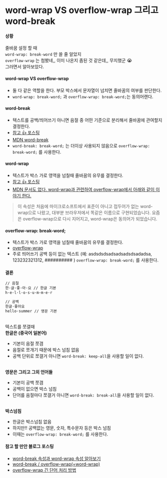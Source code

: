 # word-wrap VS overflow-wrap 그리고 word-break

#### 상황

줄바꿈 설정 할 때\
`word-wrap: break-word` 만 쓸 줄 알았지\
`overflow-wrap` 는 첨봤네,, 이미 나온지 좀된 것 같은데,, 무지했군 😭\
그러면서 알아보았다.

&#x20;

#### word-wrap VS overflow-wrap

* 둘 다 같은 역할을 한다. 부모 박스에서 문자열이 넘치면 줄바꿈의 여부를 판단한다.
* `word-wrap: break-word;` 과 `overflow-wrap: break-word;`는 동의어랜다.

&#x20;

#### word-break

* 텍스트를 공백/띄어쓰기 아니면 음절 중 어떤 기준으로 분리해서 줄바꿈에 관여할지 결정한다.
* [참고 👍 포스팅](https://wit.nts-corp.com/2017/07/25/4675)
* [MDN word-break](https://developer.mozilla.org/ko/docs/Web/CSS/word-break)
* `word-break: break-word;` 는 더이상 사용되지 않음으로 `overflow-wrap: break-word;` 를 사용한다.

&#x20;

#### word-wrap

* 텍스트가 박스 가로 영역을 넘칠때 줄바꿈의 유무를 결정한다.
* [참고 👍 포스팅](https://wit.nts-corp.com/2017/07/25/4675)
* [MDN 문서도 없다. word-wrap과 관련하여 overflow-wrap에서 아래와 같이 이야기 한다.](https://developer.mozilla.org/ko/docs/Web/CSS/overflow-wrap)

> 이 속성은 처음에 마이크로소프트에서 표준이 아니고 접두어가 없는 word-wrap으로 나왔고, 대부분 브라우저에서 똑같은 이름으로 구현되었습니다. 요즘은 overflow-wrap으로 다시 지어지고, word-wrap은 동의어가 되었습니다.

&#x20;

#### overflow-wrap: break-word;

* 텍스트가 박스 가로 영역을 넘칠때 줄바꿈의 유무를 결정한다.
* [overflow-wrap](https://developer.mozilla.org/ko/docs/Web/CSS/overflow-wrap)
* 주로 띄어쓰기 공백 등이 없는 텍스트 (예: asdsdsdsadsadsadsdsadadsa, 123232321312, ########## ) `overflow-wrap: break-word;` 를 사용한다.

&#x20;

#### 결론

```html
// 음절
한·글·좋·아·요 // 한글 기본
h·e·l·l·o·s·u·m·m·e·r

// 공백
한글·좋아요
hello·summer // 영문 기본
```

&#x20;\
텍스트를 쪼갤때\
**한글은 (중국어 일본어)**

* 기본이 음절 쪼갬
* 음절로 쪼개기 때문에 박스 넘침 없음
* 공백 단위로 쪼갤거 아니면 `word-break: keep-all`을 사용할 일이 없다.

&#x20;\
**영문은 그리고 그외 언어들**

* 기본이 공백 쪼갬
* 공백이 없으면 박스 넘침
* 단어를 음절마다 쪼갤거 아니면 `word-break: break-all`을 사용할 일이 없다.

&#x20;\
**박스넘침**

* 한글은 박스넘침 없음
* 하지만!! 공백없는 영문, 숫자, 특수문자 등은 박스 넘침
* 이때는 `overflow-wrap: break-word;` 를 사용한다.

&#x20;

#### 참고 할 만안 블로그 포스팅

* [word-break 속성과 word-wrap 속성 알아보기](https://wit.nts-corp.com/2017/07/25/4675)
* [word-break / overflow-wrap(=word-wrap)](https://mill-study.tistory.com/329)
* [overflow-wrap 긴 단어 처리 방법](https://velog.io/@leyuri/CSS-overflow-wrap-%EA%B8%B4-%EB%8B%A8%EC%96%B4-%EC%B2%98%EB%A6%AC-%EB%B0%A9%EB%B2%95)
